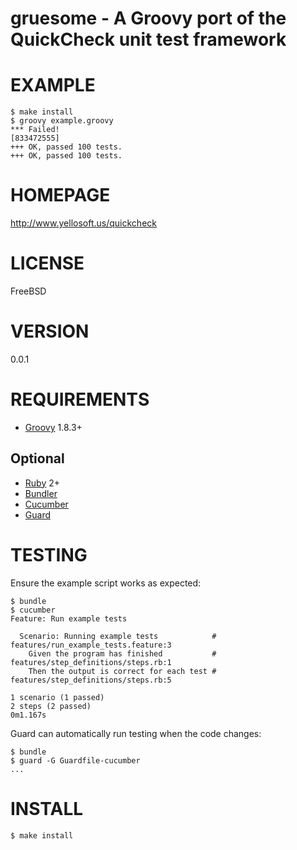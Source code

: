 # gruesome - A Groovy port of the QuickCheck unit test framework

# EXAMPLE

    $ make install
    $ groovy example.groovy
    *** Failed!
    [833472555]
    +++ OK, passed 100 tests.
    +++ OK, passed 100 tests.

# HOMEPAGE

http://www.yellosoft.us/quickcheck

# LICENSE

FreeBSD

# VERSION

0.0.1

# REQUIREMENTS

* [Groovy](http://groovy.codehaus.org/) 1.8.3+

## Optional

* [Ruby](https://www.ruby-lang.org/) 2+
* [Bundler](http://bundler.io/)
* [Cucumber](http://cukes.info/)
* [Guard](http://guardgem.org/)

# TESTING

Ensure the example script works as expected:

    $ bundle
    $ cucumber
    Feature: Run example tests

      Scenario: Running example tests            # features/run_example_tests.feature:3
        Given the program has finished           # features/step_definitions/steps.rb:1
        Then the output is correct for each test # features/step_definitions/steps.rb:5

    1 scenario (1 passed)
    2 steps (2 passed)
    0m1.167s

Guard can automatically run testing when the code changes:

    $ bundle
    $ guard -G Guardfile-cucumber
    ...

# INSTALL

    $ make install
